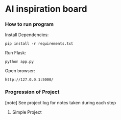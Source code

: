 # AI inspiration board


### How to run program

Install Dependencies:
```
pip install -r requirements.txt
```

Run Flask:
```
python app.py
```

Open browser:
```
http://127.0.0.1:5000/
```

### Progression of Project

[note] See project log for notes taken during each step

1. Simple Project